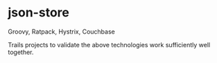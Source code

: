 # json-store
Groovy, Ratpack, Hystrix, Couchbase

Trails projects to validate the above technologies work sufficiently well together.
